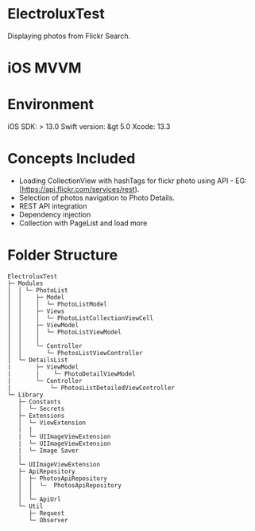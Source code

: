 # ElectroluxTest
Displaying photos from Flickr Search.

# iOS MVVM

# Environment
iOS SDK: &gt; 13.0
Swift version: &gt  5.0
Xcode: 13.3

# Concepts Included
- Loading CollectionView with hashTags for  flickr photo using API - EG: [https://api.flickr.com/services/rest).
- Selection of photos navigation to Photo Details.
- REST API integration
- Dependency injection 
- Collection with PageList and load more

# Folder Structure

```
ElectroluxTest
├─ Modules
│  │ └─ PhotoList
│  │    ├─ Model
│  │    │  └─ PhotoListModel
│  │    ├─ Views
│  │    │  └─ PhotoListCollectionViewCell
│  │    ├─ ViewModel
│  │    │  └─ PhotoListViewModel
│  │    │
│  │    └─ Controller
│  │       └─ PhotosListViewController
│  └─ DetailsList
|       ├─ ViewModel
|       |    └─ PhotoDetailViewModel
|       └─ Controller
|           └─ PhotosListDetailedViewController
└─ Library
   ├─ Constants
   │  └─ Secrets
   ├─ Extensions
   │  └─ ViewExtension 
   |  |
   |  └─ UIImageViewExtension
   |  └─ UIImageViewExtension
   |  └─ Image Saver
   |
   └─ UIImageViewExtension
   ├─ ApiRepository
   │  ├─ PhotosApiRepository
   │  │  └─  PhotosApiRepository
   │  │    
   │  └─ ApiUrl
   └─ Util
      ├─ Request
      └─ Observer
```
